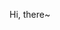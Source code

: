 Hi, there~

<!---
MF0-ANT1SHY/MF0-ANT1SHY is a ✨ special ✨ repository because its `README.md` (this file) appears on your GitHub profile.
You can click the Preview link to take a look at your changes.
--->
